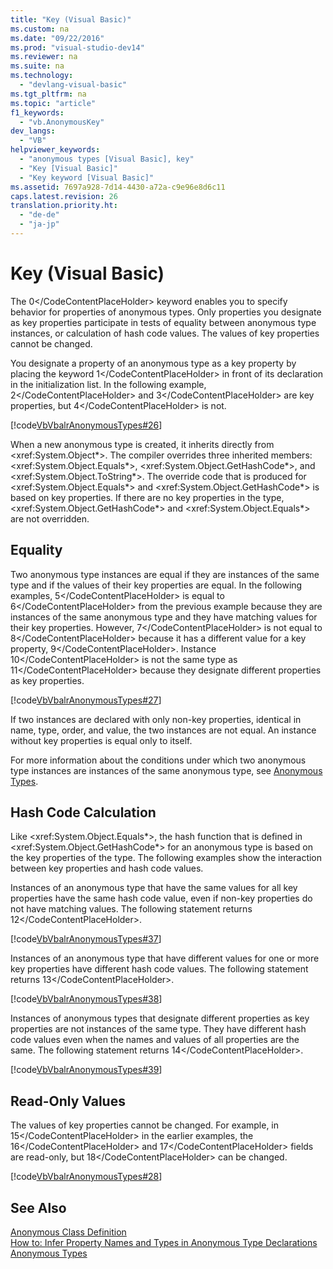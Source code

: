 ```yaml
---
title: "Key (Visual Basic)"
ms.custom: na
ms.date: "09/22/2016"
ms.prod: "visual-studio-dev14"
ms.reviewer: na
ms.suite: na
ms.technology: 
  - "devlang-visual-basic"
ms.tgt_pltfrm: na
ms.topic: "article"
f1_keywords: 
  - "vb.AnonymousKey"
dev_langs: 
  - "VB"
helpviewer_keywords: 
  - "anonymous types [Visual Basic], key"
  - "Key [Visual Basic]"
  - "Key keyword [Visual Basic]"
ms.assetid: 7697a928-7d14-4430-a72a-c9e96e8d6c11
caps.latest.revision: 26
translation.priority.ht: 
  - "de-de"
  - "ja-jp"
---
```

# Key (Visual Basic)
The <CodeContentPlaceHolder>0\</CodeContentPlaceHolder> keyword enables you to specify behavior for properties of anonymous types. Only properties you designate as key properties participate in tests of equality between anonymous type instances, or calculation of hash code values. The values of key properties cannot be changed.  
  
 You designate a property of an anonymous type as a key property by placing the keyword <CodeContentPlaceHolder>1\</CodeContentPlaceHolder> in front of its declaration in the initialization list. In the following example, <CodeContentPlaceHolder>2\</CodeContentPlaceHolder> and <CodeContentPlaceHolder>3\</CodeContentPlaceHolder> are key properties, but <CodeContentPlaceHolder>4\</CodeContentPlaceHolder> is not.  
  
 [!code[VbVbalrAnonymousTypes#26](../vs140/codesnippet/VisualBasic/key--visual-basic-_1.vb)]  
  
 When a new anonymous type is created, it inherits directly from \<xref:System.Object*>. The compiler overrides three inherited members: \<xref:System.Object.Equals*>, \<xref:System.Object.GetHashCode*>, and \<xref:System.Object.ToString*>. The override code that is produced for \<xref:System.Object.Equals*> and \<xref:System.Object.GetHashCode*> is based on key properties. If there are no key properties in the type, \<xref:System.Object.GetHashCode*> and \<xref:System.Object.Equals*> are not overridden.  
  
## Equality  
 Two anonymous type instances are equal if they are instances of the same type and if the values of their key properties are equal. In the following examples, <CodeContentPlaceHolder>5\</CodeContentPlaceHolder> is equal to <CodeContentPlaceHolder>6\</CodeContentPlaceHolder> from the previous example because they are instances of the same anonymous type and they have matching values for their key properties. However, <CodeContentPlaceHolder>7\</CodeContentPlaceHolder> is not equal to <CodeContentPlaceHolder>8\</CodeContentPlaceHolder> because it has a different value for a key property, <CodeContentPlaceHolder>9\</CodeContentPlaceHolder>. Instance <CodeContentPlaceHolder>10\</CodeContentPlaceHolder> is not the same type as <CodeContentPlaceHolder>11\</CodeContentPlaceHolder> because they designate different properties as key properties.  
  
 [!code[VbVbalrAnonymousTypes#27](../vs140/codesnippet/VisualBasic/key--visual-basic-_2.vb)]  
  
 If two instances are declared with only non-key properties, identical in name, type, order, and value, the two instances are not equal. An instance without key properties is equal only to itself.  
  
 For more information about the conditions under which two anonymous type instances are instances of the same anonymous type, see [Anonymous Types](../vs140/anonymous-types--visual-basic-.md).  
  
## Hash Code Calculation  
 Like \<xref:System.Object.Equals*>, the hash function that is defined in \<xref:System.Object.GetHashCode*> for an anonymous type is based on the key properties of the type. The following examples show the interaction between key properties and hash code values.  
  
 Instances of an anonymous type that have the same values for all key properties have the same hash code value, even if non-key properties do not have matching values. The following statement returns <CodeContentPlaceHolder>12\</CodeContentPlaceHolder>.  
  
 [!code[VbVbalrAnonymousTypes#37](../vs140/codesnippet/VisualBasic/key--visual-basic-_3.vb)]  
  
 Instances of an anonymous type that have different values for one or more key properties have different hash code values. The following statement returns <CodeContentPlaceHolder>13\</CodeContentPlaceHolder>.  
  
 [!code[VbVbalrAnonymousTypes#38](../vs140/codesnippet/VisualBasic/key--visual-basic-_4.vb)]  
  
 Instances of anonymous types that designate different properties as key properties are not instances of the same type. They have different hash code values even when the names and values of all properties are the same. The following statement returns <CodeContentPlaceHolder>14\</CodeContentPlaceHolder>.  
  
 [!code[VbVbalrAnonymousTypes#39](../vs140/codesnippet/VisualBasic/key--visual-basic-_5.vb)]  
  
## Read-Only Values  
 The values of key properties cannot be changed. For example, in <CodeContentPlaceHolder>15\</CodeContentPlaceHolder> in the earlier examples, the <CodeContentPlaceHolder>16\</CodeContentPlaceHolder> and <CodeContentPlaceHolder>17\</CodeContentPlaceHolder> fields are read-only, but <CodeContentPlaceHolder>18\</CodeContentPlaceHolder> can be changed.  
  
 [!code[VbVbalrAnonymousTypes#28](../vs140/codesnippet/VisualBasic/key--visual-basic-_6.vb)]  
  
## See Also  
 [Anonymous Class Definition](../vs140/anonymous-type-definition--visual-basic-.md)   
 [How to: Infer Property Names and Types in Anonymous Type Declarations](../vs140/how-to--infer-property-names-and-types-in-anonymous-type-declarations--visual-basic-.md)   
 [Anonymous Types](../vs140/anonymous-types--visual-basic-.md)